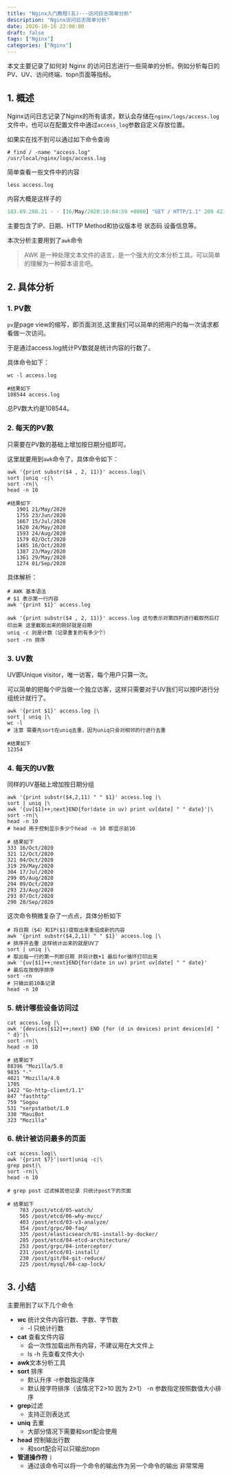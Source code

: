 ```yaml
---
title: "Nginx入门教程(五)---访问日志简单分析"
description: "Nginx访问日志简单分析"
date: 2020-10-16 22:00:00
draft: false
tags: ["Nginx"]
categories: ["Nginx"]
---
```


本文主要记录了如何对 Nginx 的访问日志进行一些简单的分析。例如分析每日的 PV、UV、访问终端、topn页面等指标。

<!-- more-->



## 1. 概述

Nginx访问日志记录了Nginx的所有请求，默认会存储在`nginx/logs/access.log`文件中，也可以在配置文件中通过`access_log`参数自定义存放位置。

如果实在找不到可以通过如下命令查询

```shell
# find / -name "access.log"
/usr/local/nginx/logs/access.log
```

简单查看一些文件中的内容

```shell
less access.log
```

内容大概是这样子的

```javascript
183.69.208.21 - - [16/May/2020:10:04:59 +0000] "GET / HTTP/1.1" 200 4230 "-" "Mozilla/5.0 (Windows NT 10.0; Win64; x64) AppleWebKit/537.36 (KHTML, like Gecko) Chrome/77.0.3865.90 Safari/537.36"
```

主要包含了IP、日期、HTTP Method和协议版本号 状态码 设备信息等。



本次分析主要用到了`awk`命令

> AWK 是一种处理文本文件的语言，是一个强大的文本分析工具。可以简单的理解为一种脚本语言吧。



## 2. 具体分析

### 1. PV数

`pv`是page view的缩写，即页面浏览,这里我们可以简单的把用户的每一次请求都看做一次访问。

于是通过access.log统计PV数就是统计内容的行数了。

具体命令如下：

```shell
wc -l access.log

#结果如下
108544 access.log
```

总PV数大约是108544。

### 2. 每天的PV数

只需要在PV数的基础上增加按日期分组即可。

这里就要用到`awk`命令了，具体命令如下：

```shell
awk '{print substr($4 , 2, 11)}' access.log|\
sort |uniq -c|\
sort -rn|\
head -n 10

#结果如下
   1901 21/May/2020
   1755 23/Jun/2020
   1667 15/Jul/2020
   1620 24/May/2020
   1593 24/Aug/2020
   1579 02/Oct/2020
   1485 16/Oct/2020
   1387 23/May/2020
   1361 29/May/2020
   1274 01/Sep/2020
```

具体解析：

```shell
# AWK 基本语法
# $1 表示第一行内容
awk '{print $1}' access.log

awk '{print substr($4 , 2, 11)}' access.log 这句表示对第四列进行截取然后打印出来 这里截取出来的刚好就是日期
uniq -c 则是计数（记录重复的有多少个）
sort -rn 排序
```



### 3. UV数

UV即Unique visitor，唯一访客，每个用户只算一次。

可以简单的把每个IP当做一个独立访客，这样只需要对于UV我们可以按IP进行分组统计就行了。

```shell
awk '{print $1}' access.log |\
sort | uniq |\
wc -l
# 注意 需要先sort在uniq去重，因为uniq只会对相邻的行进行去重

#结果如下
12354
```



### 4. 每天的UV数

同样的UV基础上增加按日期分组

```shell
awk '{print substr($4,2,11) " " $1}' access.log |\
sort | uniq |\
awk '{uv[$1]++;next}END{for(date in uv) print uv[date] " " date}'|\
sort -rn|\
head -n 10
# head 用于控制显示多少个head -n 10 即显示前10

# 结果如下
333 16/Oct/2020
321 12/Oct/2020
321 04/Oct/2020
319 29/May/2020
304 17/Jul/2020
299 05/Aug/2020
294 09/Oct/2020
293 23/Aug/2020
293 07/Oct/2020
290 28/Sep/2020

```



这次命令稍微复杂了一点点，具体分析如下

```shell
# 将日期（$4）和IP($1)提取出来重组成新的内容
awk '{print substr($4,2,11) " " $1}' access.log |\
# 排序并去重 这样统计出来的就是UV了
sort | uniq |\
# 取出每一行的第一列即日期 并将计数+1 最后for循环打印出来
awk '{uv[$1]++;next}END{for(date in uv) print uv[date] " " date}'
# 最后在按倒序排序
sort -rn
# 只输出前10条记录
head -n 10
```



### 5. 统计哪些设备访问过

```shell
cat access.log |\
awk '{devices[$12]++;next} END {for (d in devices) print devices[d] " " d}'|\
sort -rn|\
head -n 10

# 结果如下
88396 "Mozilla/5.0
9835 "-"
4021 "Mozilla/4.0
1705 
1422 "Go-http-client/1.1"
847 "fasthttp"
759 "Sogou
531 "serpstatbot/1.0
330 "MauiBot
323 "Mozilla"
```



### 6. 统计被访问最多的页面

```shell
cat access.log|\
awk '{print $7}'|sort|uniq -c|\
grep post|\ 
sort -rn|\
head -n 10

# grep post 过滤掉其他记录 只统计post下的页面

# 结果如下
    783 /post/etcd/05-watch/
    565 /post/etcd/06-why-mvcc/
    403 /post/etcd/03-v3-analyze/
    354 /post/grpc/00-faq/
    335 /post/elasticsearch/01-install-by-docker/
    285 /post/etcd/04-etcd-architecture/
    253 /post/grpc/04-interceptor/
    231 /post/etcd/01-install/
    230 /post/git/04-git-reduce/
    225 /post/mysql/04-cap-lock/
```



## 3. 小结

主要用到了以下几个命令

* **wc** 统计文件内容行数、字数、字节数
  * -l 只统计行数
* **cat** 查看文件内容
  * 会一次性加载出所有内容，不建议用在大文件上
  * ls -h 先查看文件大小
* **awk**文本分析工具
* **sort** 排序
  * 默认升序 -r参数指定降序
  * 默认按字符排序（该情况下2>10 因为 2>1） -n 参数指定按照数值大小排序 
* **grep**过滤
  * 支持正则表达式
* **uniq** 去重
  * 大部分情况下需要和sort配合使用
* **head** 控制输出行数
  * 和sort配合可以只输出topn
* **管道操作符** `|`
  * 通过该命令可以将一个命令的输出作为另一个命令的输出 非常常用



